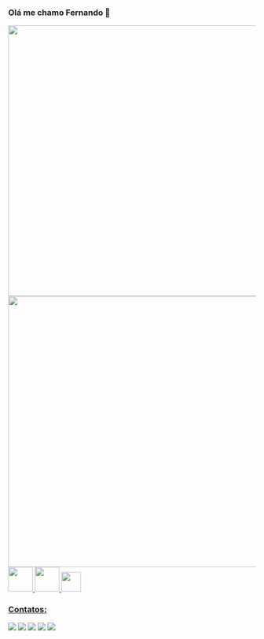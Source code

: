 ### Olá me chamo Fernando 👋

<!--
**nandoyoshio/nandoyoshio** is a ✨ _special_ ✨ repository because its `README.md` (this file) appears on your GitHub profile.

Here are some ideas to get you started:

- 🔭 I’m currently working on ...
- 🌱 I’m currently learning ...
- 👯 I’m looking to collaborate on ...
- 🤔 I’m looking for help with ...
- 💬 Ask me about ...
- 📫 How to reach me: ...
- 😄 Pronouns: ...
- ⚡ Fun fact: ...
-->

<!--começo do gitstats-->
<div>
  <a href="https://github.com/nandoyoshio">
  <img height="550px" src="https://github-readme-stats.vercel.app/api?username=nandoyoshio&show_icons=true&theme=radical&include_all_commits=true&count_private=true"/>
  <img height="550px" src="https://github-readme-stats.vercel.app/api/top-langs/?username=nandoyoshio&layout=compact&langs_count=7&theme=radical"/>
</div><!--fim do gitstats-->
  
<!--Linguagens usadas-->
  <img src="https://cdn.jsdelivr.net/gh/devicons/devicon/icons/html5/html5-original-wordmark.svg" width="50px"/>
  <img src="https://cdn.jsdelivr.net/gh/devicons/devicon/icons/css3/css3-original-wordmark.svg" width="50px"/>
  <img src="https://cdn.jsdelivr.net/gh/devicons/devicon/icons/javascript/javascript-original.svg" width="40px"/>
  
<!--começo do contatos-->
  ### Contatos:

<div>
  <a href="https://www.youtube.com/seu-canal-youtube-aqui" target="_blank"><img src="https://img.shields.io/badge/YouTube-FF0000?style=for-the-badge&logo=youtube&logoColor=white" target="_blank"></a>
  <a href="https://instagram.com/yoshio.fe" target="_blank"><img src="https://img.shields.io/badge/-Instagram-%23E4405F?style=for-the-badge&logo=instagram&logoColor=white" target="_blank"></a>  
  <a href="https://www.linkedin.com/in/fernando-kobata-a68808a1/" target="_blank"><img src="https://img.shields.io/badge/-LinkedIn-%230077B5?style=for-the-badge&logo=linkedin&logoColor=white" target="_blank"></a> 
  <a href="https://www.twitch.tv/funnybunnyz" target="_blank"><img src="https://img.shields.io/badge/Twitch-9146FF?style=for-the-badge&logo=twitch&logoColor=white" target="_blank"></a>  
  <a href = "mailto:fernando.kobata@gmail.com"><img src="https://img.shields.io/badge/Gmail-D14836?style=for-the-badge&logo=gmail&logoColor=white" target="_blank"></a> 
</div><!--fim contatos-->
  
<!--GitStats
[![Anurag's GitHub stats](https://github-readme-stats.vercel.app/api?username=nandoyoshio)](https://github.com/anuraghazra/github-readme-stats)
![Anurag's GitHub stats](https://github-readme-stats.vercel.app/api?username=nandoyoshio&hide=contribs,prs)
![Anurag's GitHub stats](https://github-readme-stats.vercel.app/api?username=nandoyoshio&count_private=true)
![Anurag's GitHub stats](https://github-readme-stats.vercel.app/api?username=nandoyoshio&show_icons=true)
![Anurag's GitHub stats](https://github-readme-stats.vercel.app/api?username=nandoyoshio&show_icons=true&theme=radical)-->
  
